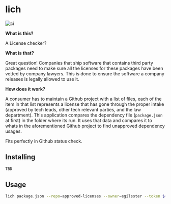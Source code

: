 # lich

![ci](https://github.com/egilsster/lich-rs/workflows/ci/badge.svg?branch=main)

**What is this?**

A License checker?

**What is that?**

Great question! Companies that ship software that contains third party packages
need to make sure all the licenses for these packages have been vetted by company
lawyers. This is done to ensure the software a company releases is legally allowed
to use it.

**How does it work?**

A consumer has to maintain a Github project with a list of files, each of the item in that
list represents a license that has gone through the proper intake (approved by tech leads,
other tech relevant parties, and the law department). This application compares the
dependency file (`package.json` at first) in the folder where its run. It uses that data
and compares it to whats in the aforementioned Github project to find unapproved
dependency usages.

Fits perfectly in Github status check.

## Installing

```sh
TBD
```

## Usage

```sh
lich package.json --repo=approved-licenses --owner=egilsster --token $(GITHUB_TOKEN)
```
